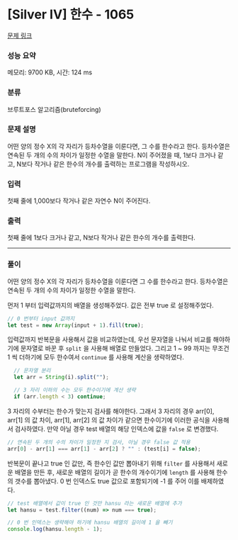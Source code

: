 # [Silver IV] 한수 - 1065

[문제 링크](https://www.acmicpc.net/problem/1065)

### 성능 요약

메모리: 9700 KB, 시간: 124 ms

### 분류

브루트포스 알고리즘(bruteforcing)

### 문제 설명

<p>어떤 양의 정수 X의 각 자리가 등차수열을 이룬다면, 그 수를 한수라고 한다. 등차수열은 연속된 두 개의 수의 차이가 일정한 수열을 말한다. N이 주어졌을 때, 1보다 크거나 같고, N보다 작거나 같은 한수의 개수를 출력하는 프로그램을 작성하시오. </p>

### 입력

 <p>첫째 줄에 1,000보다 작거나 같은 자연수 N이 주어진다.</p>

### 출력

 <p>첫째 줄에 1보다 크거나 같고, N보다 작거나 같은 한수의 개수를 출력한다.</p>

---

### 풀이

어떤 양의 정수 X의 각 자리가 등차수열을 이룬다면 그 수를 한수라고 한다. 등차수열은 연속된 두 개의 수의 차이가 일정한 수열을 말한다.

먼저 1 부터 입력값까지의 배열을 생성해주었다. 값은 전부 true 로 설정해주었다.

```js
// 0 번부터 input 값까지
let test = new Array(input + 1).fill(true);
```

입력값까지 반복문을 사용해서 값을 비교하였는데, 우선 문자열을 나눠서 비교를 해야하기에 문자열로 바꾼 후 `split` 을 사용해 배열로 만들었다.
그리고 1 ~ 99 까지는 무조건 1 씩 더하기에 모두 한수여서 `continue` 를 사용해 계산을 생략하였다.

```js
  // 문자열 분리
  let arr = String(i).split("");

  // 3 자리 이하의 수는 모두 한수이기에 계산 생략
  if (arr.length < 3) continue;
```

3 자리의 수부터는 한수가 맞는지 검사를 해야한다. 그래서 3 자리의 경우 arr[0], arr[1] 의 값 차이, arr[1], arr[2] 의 값 차이가 같으면 한수이기에 이러한 공식을 사용해서 검사하였다. 만약 아닐 경우 test 배열의 해당 인덱스에 값을 `false` 로 변경했다.

```js
// 연속된 두 개의 수의 차이가 일정한 지 검사, 아닐 경우 false 값 적용
arr[0] - arr[1] === arr[1] - arr[2] ? "" : (test[i] = false);
```

반복문이 끝나고 true 인 값만, 즉 한수인 값만 뽑아내기 위해 `filter` 를 사용해서 새로운 배열을 만든 후, 새로운 배열의 길이가 곧 한수의 개수이기에 `length` 를 사용해 한수의 갯수를 뽑아냈다. 0 번 인덱스도 true 값으로 포함되기에 -1 를 주어 이를 배제하였다.

```js
// test 배열에서 값이 true 인 것만 hansu 라는 새로운 배열에 추가
let hansu = test.filter((num) => num === true);

// 0 번 인덱스는 생략해야 하기에 hansu 배열의 길이에 1 을 빼기
console.log(hansu.length - 1);
```
